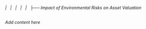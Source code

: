 ###### |   |   |   |   |   ├──  Impact of Environmental Risks on Asset Valuation

*Add content here*